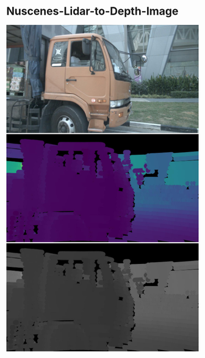 ﻿# Nuscenes-Lidar-to-Depth-Image
 ![Metrics](images/Image_015-2018-07-24-11-22-45+0800__CAM_BACK_LEFT__1532402930147423.jpg) 
 ![Metrics](images/RGB_015-2018-07-24-11-22-45+0800__CAM_BACK_LEFT__1532402930147423.jpg)
 ![Metrics](images/Grayscale_015-2018-07-24-11-22-45+0800__CAM_BACK_LEFT__1532402930147423.jpg)
 
